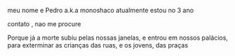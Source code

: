meu nome e Pedro a.k.a monoshaco 
atualmente estou no 3 ano 

contato , nao me procure 

Porque já a morte subiu pelas nossas janelas, e entrou em nossos palácios, para exterminar as crianças das ruas, e os jovens, das praças
